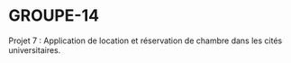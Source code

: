 # GROUPE-14
Projet 7 : Application de location et réservation de chambre dans les cités  universitaires.

